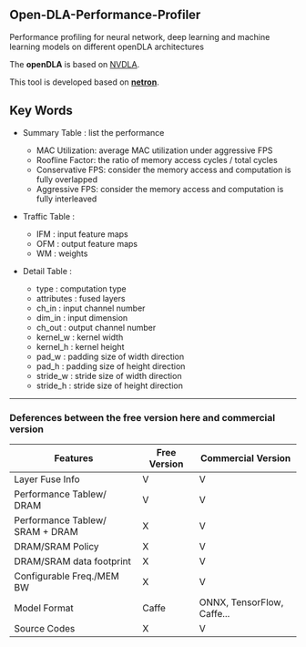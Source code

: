 ## Open-DLA-Performance-Profiler

Performance profiling for neural network, deep learning and machine learning models on different openDLA architectures

The **openDLA** is based on [NVDLA](http://nvdla.org/index.html).

This tool is developed based on [**netron**](https://github.com/lutzroeder/netron).

## Key Words
- Summary Table : list the performance 
  - MAC Utilization: average MAC utilization under aggressive FPS
  - Roofline Factor: the ratio of memory access cycles / total cycles
  - Conservative FPS: consider the memory access and computation is fully overlapped 
  - Aggressive FPS: consider the memory access and computation is fully interleaved

- Traffic Table :
  - IFM	: input feature maps
  - OFM	: output feature maps
  - WM : weights

- Detail Table :
  - type	:  computation type
  - attributes	: 	fused layers
  - ch_in	: input channel number
  - dim_in	: 	input dimension
  - ch_out	: 	output channel number
  - kernel_w	: 	kernel width
  - kernel_h	: 	kernel height
  - pad_w	: padding size of width direction
  - pad_h	: padding size of height direction
  - stride_w	:  stride size of width direction
  - stride_h	:  stride size of height direction
  
  
---------------------------------

### Deferences between the free version here and commercial version

| Features | Free Version | Commercial Version |
| ------   | -----------  | ------------------ |
| Layer Fuse Info  | V | V |
| Performance Tablew/ DRAM          | V | V |
| Performance Tablew/ SRAM + DRAM   | X | V |
| DRAM/SRAM Policy | X | V |
| DRAM/SRAM data footprint | X | V |
| Configurable Freq./MEM BW | X | V |
| Model Format | Caffe | ONNX, TensorFlow, Caffe...|
| Source Codes | X | V |
